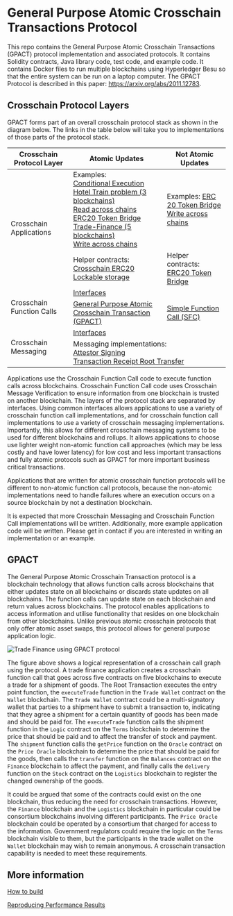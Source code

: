 # General Purpose Atomic Crosschain Transactions Protocol

This repo contains the General Purpose Atomic Crosschain Transactions (GPACT) 
protocol implementation and associated protocols. It contains Solidity contracts, Java library
code, test code, and example code. It contains Docker files to run multiple blockchains using 
Hyperledger Besu so that the entire system can be run on a laptop computer. 
The GPACT Protocol is described in this paper: https://arxiv.org/abs/2011.12783.

## Crosschain Protocol Layers
GPACT forms part of an overall crosschain protocol stack as shown in the diagram below.
The links in the table below will take you to implementations of those parts 
of the protocol stack.

<table>
<thead>
<tr>
  <th>Crosschain Protocol Layer</th>
  <th>Atomic Updates</th>
  <th>Not Atomic Updates</th>
</tr>
</thead>
<tbody>
<tr>
  <td rowspan=2>Crosschain Applications</td>
  <td>Examples: <br>
    <a href="https://github.com/ConsenSys/gpact/tree/main/application/gpact-examples/conditional">Conditional Execution</a><br>
    <a href="https://github.com/ConsenSys/gpact/tree/main/application/gpact-examples/hotel-train">Hotel Train problem (3 blockchains)</a><br>
    <a href="https://github.com/ConsenSys/gpact/tree/main/application/gpact-examples/read">Read across chains</a><br>
    <a href="https://github.com/ConsenSys/gpact/tree/main/application/gpact-examples/tokenbridge">ERC20 Token Bridge</a><br>
    <a href="https://github.com/ConsenSys/gpact/tree/main/application/gpact-examples/trade">Trade-Finance (5 blockchains)</a><br>
    <a href="https://github.com/ConsenSys/gpact/tree/main/application/gpact-examples/write">Write across chains</a><br>
  </td>
  <td>Examples:
    <a href="https://github.com/ConsenSys/gpact/tree/main/application/sfc-examples/tokenbridge">ERC 20 Token Bridge</a><br>
    <a href="https://github.com/ConsenSys/gpact/tree/main/application/sfc-examples/write">Write across chains</a><br>
  </td>
</tr>
<tr>
  <td>Helper contracts:<br>
    <a href="https://github.com/ConsenSys/gpact/tree/main/application/atomic-appcontracts/erc20">Crosschain ERC20</a><br>
    <a href="https://github.com/ConsenSys/gpact/tree/main/application/atomic-appcontracts/erc20">Lockable storage</a><br>
  </td>
  <td>Helper contracts:<br>
    <a href="https://github.com/ConsenSys/gpact/tree/main/application/nonatomic-appcontracts/erc20bridge">ERC20 Token Bridge</a><br>
  </td>
</tr>
<tr>
  <td rowspan="2">Crosschain Function Calls</td>
  <td colspan=2>
    <a href="https://github.com/ConsenSys/gpact/tree/main/functioncall/interface">Interfaces</a><br>
  </td>
</tr>
<tr>
  <td>
    <a href="https://github.com/ConsenSys/gpact/tree/main/functioncall/gpact">General Purpose Atomic Crosschain Transaction (GPACT)</a><br>
  </td>
  <td>
    <a href="https://github.com/ConsenSys/gpact/tree/main/functioncall/sfc">Simple Function Call (SFC)</a><br>
  </td>
</tr>
<tr>
  <td rowspan="2">Crosschain Messaging</td>
  <td colspan=2>
    <a href="https://github.com/ConsenSys/gpact/tree/main/messaging/interface">Interfaces</a><br>
  </td>
</tr>
<tr>
  <td colspan=2>
    Messaging implementations:<br>
    <a href="https://github.com/ConsenSys/gpact/tree/main/messaging/attestor-sign">Attestor Signing</a><br>
    <a href="https://github.com/ConsenSys/gpact/tree/main/messaging/txroot-transfer">Transaction Receipt Root Transfer</a><br>
  </td>
</tr>
</tbody>
</table>


Applications use the Crosschain Function Call code to execute function calls across blockchains.
Crosschain Function Call code uses Crosschain Message Verification to ensure information from
one blockchain is trusted on another blockchain. The layers of the protocol stack are separated
by interfaces. Using common interfaces allows applications to use a variety of crosschain 
function call implementations, and for crosschain function call implementations to use a variety
of crosschain messaging implementations. Importantly, this allows for different
crosschain messaging systems to be used for different blockchains and rollups. It
allows applications to choose use lighter weight non-atomic function call approaches 
(which may be less costly and have lower latency) for low cost and less important transactions
and fully atomic protocols such as GPACT for more important business critical transactions.

Applications that are written for atomic crosschain function protocols will 
be different to non-atomic function call protocols, because the non-atomic
implementations need to handle failures where an execution occurs on a source
blockchain by not a destination blockchain. 

It is expected that more Crosschain Messaging and Crosschain Function Call
implementations will be written. Additionally, more example 
application code will be written. Please get in contact if you are interested
in writing an implementation or an example.

## GPACT

The General Purpose Atomic Crosschain Transaction protocol is a blockchain technology
that allows function calls across blockchains that either updates state on all 
blockchains or discards state updates on all blockchains. The function calls can 
update state on each blockchain and return values across blockchains. The protocol 
enables applications to access information and utilise functionality that resides 
on one blockchain from other blockchains. Unlike previous atomic crosschain protocols 
that only offer atomic asset swaps, this protocol allows for general purpose application logic.


![Trade Finance using GPACT protocol](https://raw.githubusercontent.com/ConsenSys/gpact/master/doc/images/trade.png "Trade Finance using GPACT protocol")

The figure above shows a logical representation of a crosschain call graph using the protocol. 
A trade finance application creates a crosschain function 
call that goes across five contracts on five blockchains to execute a trade for a shipment of goods. 
The Root Transaction executes the entry point function, the `executeTrade` function in the 
`Trade Wallet` contract on the `Wallet` blockchain. The `Trade Wallet` contract could be a 
multi-signatory wallet that parties to a shipment have to submit a transaction to, indicating that they agree 
a shipment for a certain quantity of goods has been made and should be paid for. The 
`executeTrade` function calls the shipment function in the `Logic` contract on the `Terms` blockchain 
to determine the price that should be paid and to affect the transfer of stock and payment. The 
`shipment` function calls the `getPrice` function on the `Oracle` contract on the `Price Oracle` 
blockchain to determine the price that should be paid for the goods, then calls the `transfer` 
function on the `Balances` contract on the `Finance` blockchain to affect the payment, and finally 
calls the `delivery` function on the `Stock` contract on the `Logistics` blockchain to register the 
changed ownership of the goods.

It could be argued that some of the contracts could exist on the one blockchain, thus reducing 
the need for crosschain transactions. However, the `Finance` blockchain and the `Logistics` 
blockchain in particular could be consortium blockchains involving different participants. 
The `Price Oracle` blockchain could be operated by a consortium that charged for access to the 
information. Government regulators could require the logic on the `Terms` blockchain visible to
them, but the participants in the trade wallet on the `Wallet` blockchain may wish to remain 
anonymous. A crosschain transaction capability is needed to meet these requirements.


## More information
[How to build](https://github.com/ConsenSys/gpact/blob/master/doc/build.md)

[Reproducing Performance Results](https://github.com/ConsenSys/gpact/blob/master/doc/perf.md)






